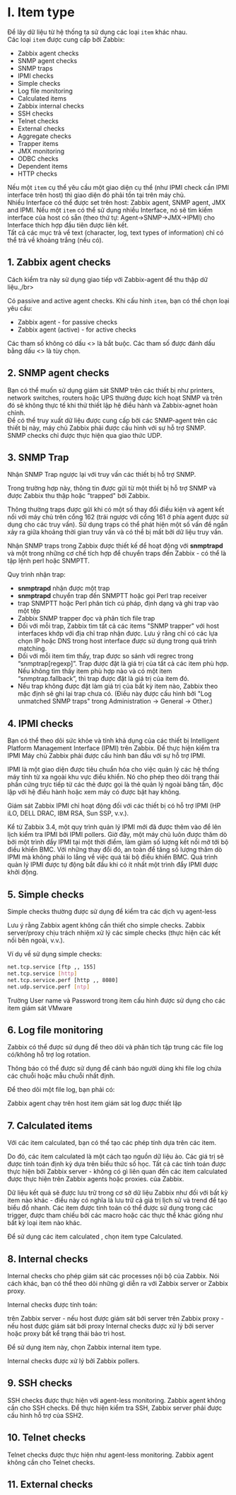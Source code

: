 # I. Item type

Để lây dữ liệu từ hệ thống ta sử dụng các loại `item` khác nhau.</br>
Các loại `item` được cung cấp bởi Zabbix:

- Zabbix agent checks
- SNMP agent checks
- SNMP traps
- IPMI checks
- Simple checks
- Log file monitoring
- Calculated items
- Zabbix internal checks
- SSH checks
- Telnet checks
- External checks
- Aggregate checks
- Trapper items
- JMX monitoring
- ODBC checks
- Dependent items
- HTTP checks

Nếu một `item` cụ thể yêu cầu một giao diện cụ thể (như IPMI check cần IPMI interface trên host) thì giao diện đó phải tồn tại trên máy chủ.</br>
Nhiều Interface có thể được set trên host: Zabbix agent, SNMP agent, JMX and IPMI. Nếu một `item` có thể sử dụng nhiều Interface, nó sẽ tìm kiếm interface của host có sẵn (theo thứ tự: Agent→SNMP→JMX→IPMI) cho Interface thích hợp đầu tiên được liên kết.</br>
Tất cả các mục trả về text (character, log, text types of information) chỉ có thể trả về khoảng trắng (nếu có).
## 1. Zabbix agent checks

Cách kiểm tra này sử dụng giao tiếp với Zabbix-agent để thu thập dữ liệu.,/br>

Có passive and active agent checks. Khi cấu hình `item`, bạn có thể chọn loại yêu cầu:
- Zabbix agent - for passive checks
- Zabbix agent (active) - for active checks

Các tham số không có dấu <> là bắt buộc. Các tham số được đánh dấu bằng dấu <> là tùy chọn.
## 2. SNMP agent checks
Bạn có thể muốn sử dụng giám sát SNMP trên các thiết bị như  printers, network switches, routers hoặc UPS thường được kích hoạt SNMP và trên đó sẽ không thực tế khi thử thiết lập hệ điều hành và Zabbix-agnet hoàn chỉnh.</br>
Để có thể truy xuất dữ liệu được cung cấp bởi các SNMP-agent trên các thiết bị này, máy chủ Zabbix phải được cấu hình với sự hỗ trợ SNMP.</br>
SNMP checks chỉ được thực hiện qua giao thức UDP.
## 3. SNMP Trap

Nhận SNMP  Trap ngược lại với truy vấn các thiết bị hỗ trợ SNMP.
 
Trong trường hợp này, thông tin được gửi từ một thiết bị hỗ trợ SNMP và được Zabbix thu thập hoặc "trapped" bởi Zabbix.

Thông thường traps được gửi khi có một số thay đổi điều kiện và agent kết nối với máy chủ trên cổng 162 (trái ngược với cổng 161 ở phía agent được sử dụng cho các truy vấn). Sử dụng traps có thể phát hiện một số vấn đề ngắn xảy ra giữa khoảng thời gian truy vấn và có thể bị mất bởi dữ liệu truy vấn.

Nhận SNMP traps trong Zabbix được thiết kế để hoạt động với **snmptrapd** và một trong những cơ chế tích hợp để chuyển traps đến Zabbix - có thể là tập lệnh perl hoặc SNMPTT.

Quy trình nhận trap:

- **snmptrapd** nhận được một trap
- **snmptrapd** chuyển trap đến SNMPTT hoặc gọi Perl trap receiver
- trap SNMPTT hoặc Perl phân tích cú pháp, định dạng và ghi trap vào một tệp
- Zabbix SNMP trapper đọc và phân tích file trap
- Đối với mỗi trap, Zabbix tìm tất cả các items "SNMP trapper" với host interfaces khớp với địa chỉ trap nhận được. Lưu ý rằng chỉ có các lựa chọn IP hoặc DNS trong host interface được sử dụng trong quá trình matching.
- Đối với mỗi item tìm thấy, trap được so sánh với regrec trong “snmptrap[regexp]”. Trap được đặt là giá trị của tất cả các item phù hợp. Nếu không tìm thấy item phù hợp nào và có một item “snmptrap.fallback”, thì trap được đặt là giá trị của item đó.
- Nếu trap không được đặt làm giá trị của bất kỳ item nào, Zabbix theo mặc định sẽ ghi lại trap chưa có. (Điều này được cấu hình bởi "Log unmatched SNMP traps" trong Administration → General → Other.)
## 4. IPMI checks

Bạn có thể theo dõi sức khỏe và tính khả dụng của các thiết bị Intelligent Platform Management Interface (IPMI) trên Zabbix. Để thực hiện kiểm tra IPMI Máy chủ Zabbix phải được cấu hình ban đầu với sự hỗ trợ IPMI.

IPMI là một giao diện được tiêu chuẩn hóa cho việc quản lý các hệ thống máy tính từ xa ngoài khu vực điều khiển. Nó cho phép theo dõi trạng thái phần cứng trực tiếp từ các thẻ được gọi là thẻ quản lý ngoài băng tần, độc lập với hệ điều hành hoặc xem máy có được bật hay không.

Giám sát Zabbix IPMI chỉ hoạt động đối với các thiết bị có hỗ trợ IPMI (HP iLO, DELL DRAC, IBM RSA, Sun SSP, v.v.).

Kể từ Zabbix 3.4, một quy trình quản lý IPMI mới đã được thêm vào để lên lịch kiểm tra IPMI bởi IPMI pollers. Giờ đây, một máy chủ luôn được thăm dò bởi một trình đẩy IPMI tại một thời điểm, làm giảm số lượng kết nối mở tới bộ điều khiển BMC. Với những thay đổi đó, an toàn để tăng số lượng thăm dò IPMI mà không phải lo lắng về việc quá tải bộ điều khiển BMC. Quá trình quản lý IPMI được tự động bắt đầu khi có ít nhất một trình đẩy IPMI được khởi động.
## 5. Simple checks

Simple checks thường được sử dụng để kiểm tra các dịch vụ agent-less

Lưu ý rằng Zabbix agent không cần thiết cho simple checks. Zabbix server/proxy chịu trách nhiệm xử lý các simple checks (thực hiện các kết nối bên ngoài, v.v.).

Ví dụ về sử dụng simple checks:
```sh
net.tcp.service [ftp ,, 155] 
net.tcp.service [http] 
net.tcp.service.perf [http ,, 8080] 
net.udp.service.perf [ntp]
```
Trường User name và Password trong item cấu hình được sử dụng cho các item giám sát VMware
## 6. Log file monitoring

Zabbix có thể được sử dụng để theo dõi và phân tích tập trung các file log có/không hỗ trợ log rotation.

Thông báo có thể được sử dụng để cảnh báo người dùng khi file log chứa các chuỗi hoặc mẫu chuỗi nhất định.

Để theo dõi một file log, bạn phải có:

Zabbix agent chạy trên host
item giám sát log được thiết lập

## 7. Calculated items
Với các item calculated, bạn có thể tạo các phép tính dựa trên các item.

Do đó, các item calculated là một cách tạo nguồn dữ liệu ảo. Các giá trị sẽ được tính toán định kỳ dựa trên biểu thức số học. Tất cả các tính toán được thực hiện bởi Zabbix server - không có gì liên quan đến các item calculated được thực hiện trên Zabbix agents hoặc proxies. của Zabbix.

Dữ liệu kết quả sẽ được lưu trữ trong cơ sở dữ liệu Zabbix như đối với bất kỳ item nào khác - điều này có nghĩa là lưu trữ cả giá trị lịch sử và trend để tạo biểu đồ nhanh. Các item được tính toán có thể được sử dụng trong các trigger, được tham chiếu bởi các macro hoặc các thực thể khác giống như bất kỳ loại item nào khác.

Để sử dụng các item calculated , chọn item type Calculated.
## 8. Internal checks
Internal checks cho phép giám sát các processes nội bộ của Zabbix. Nói cách khác, bạn có thể theo dõi những gì diễn ra với Zabbix server or Zabbix proxy.

Internal checks được tính toán:

trên Zabbix server - nếu host được giám sát bởi server
trên Zabbix proxy - nếu host được giám sát bởi proxy
Internal checks được xử lý bởi server hoặc proxy bất kể trạng thái bảo trì host.

Để sử dụng item này, chọn Zabbix internal item type.

Internal checks được xử lý bởi Zabbix pollers.
## 9. SSH checks
SSH checks được thực hiện với agent-less monitoring. Zabbix agent không cần cho SSH checks. Để thực hiện kiểm tra SSH, Zabbix server phải được cấu hình hỗ trợ của SSH2. 
## 10. Telnet checks
Telnet checks được thực hiện như agent-less monitoring. Zabbix agent không cần cho Telnet checks.
## 11. External checks
